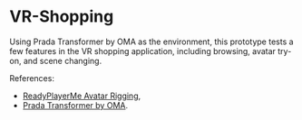 # VR-Shopping
Using Prada Transformer by OMA as the environment, this prototype tests a few features in the VR shopping application, including browsing, avatar try-on, and scene changing.

References:
- [ReadyPlayerMe Avatar Rigging](https://youtu.be/RaDSUd6GSjs),
- [Prada Transformer by OMA](https://www.oma.com/projects/prada-transformer).
